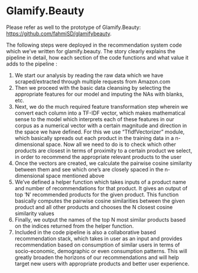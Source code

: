 # Glamify.Beauty

Please refer as well to the prototype of Glamify.Beauty: https://github.com/fahmiSD/glamifybeauty.

The following steps were deployed in the recommendation system code which we’ve written for glamify.beauty. The story clearly explains the pipeline in detail, how each section of the code functions and what value it adds to the pipeline :

1.	We start our analysis by reading the raw data which we have scraped/extracted through multiple requests from Amazon.com
2.	Then we proceed with the basic data cleansing by selecting the appropriate features for our model and imputing the NAs with blanks, etc.
3.	Next, we do the much required feature transformation step wherein we convert each column into a TF-IDF vector, which makes mathematical sense to the model which interprets each of these features in our corpus as a numerical vector with a certain magnitude and direction in the space we have defined. For this we use “TfidfVectorizer” module, which basically spreads out each product in the training data in a n-dimensional space. Now all we need to do is to check which other products are closest in terms of proximity to a certain product we select, in order to recommend the appropriate relevant products to the user
4.	Once the vectors are created, we calculate the pairwise cosine similarity between them and see which one’s are closely spaced in the n-dimensional space mentioned above
5.	We’ve defined a helper function which takes inputs of a product name and number of recommendations for that product. It gives an output of top ‘N’ recommended products for the given product. This function basically computes the pairwise cosine similarities between the given product and all other products and chooses the N closest cosine similarity values
6.	Finally, we output the names of the top N most similar products based on the indices returned from the helper function.
7.	Included in the code pipeline is also a collaborative based recommendation stack, which takes in user as an input and provides recommendation based on consumption of similar users in terms of socio-economic, demographic or even consumption patterns. This will greatly broaden the horizons of our recommendations and will help target new users with appropriate products and better user experience. 
